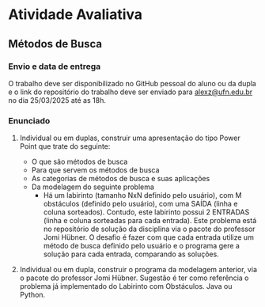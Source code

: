 # Atividade Avaliativa

## Métodos de Busca

### Envio e data de entrega
O trabalho deve ser disponibilizado no GitHub pessoal do aluno ou da dupla e o link do repositório do trabalho deve ser enviado para alexz@ufn.edu.br no dia 25/03/2025 até as 18h.

### Enunciado

1) Individual ou em duplas, construir uma apresentação do tipo Power Point que trate do seguinte:
    - O que são métodos de busca
    - Para que servem os métodos de busca
    - As categorias de métodos de busca e suas aplicações 
    - Da modelagem do seguinte problema
        - Há um labirinto (tamanho NxN definido pelo usuário), com M obstáculos (definido pelo usuário), com uma SAÍDA (linha e coluna sorteados). Contudo, este labirinto possui 2 ENTRADAS (linha e coluna sorteadas para cada entrada). Este problema está no repositório de solução da disciplina via o pacote do professor Jomi Hübner. O desafio é fazer com que cada entrada utilize um método de busca definido pelo usuário e o programa gere a solução para cada entrada, comparando as soluções.

2) Individual ou em dupla, construir o programa da modelagem anterior, via o pacote do professor Jomi Hübner. Sugestão é ter como referência o problema já implementado do Labirinto com Obstáculos. Java ou Python.
